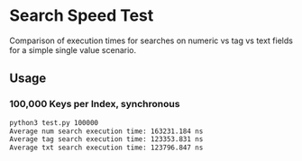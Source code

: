 # Search Speed Test
Comparison of execution times for searches on numeric vs tag vs text fields for a simple single value scenario.
## Usage
### 100,000 Keys per Index, synchronous
```bash
python3 test.py 100000
Average num search execution time: 163231.184 ns
Average tag search execution time: 123353.831 ns
Average txt search execution time: 123796.847 ns
```
